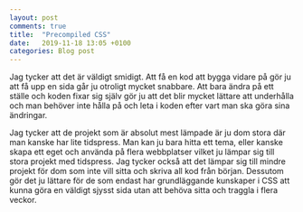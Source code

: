 ```yaml
---
layout: post
comments: true
title:  "Precompiled CSS"
date:   2019-11-18 13:05 +0100
categories: Blog post
---
```


Jag tycker att det är väldigt smidigt. Att få en kod att bygga vidare på gör ju att få upp en sida går ju otroligt mycket snabbare.
Att bara ändra på ett ställe och koden fixar sig själv gör ju att det blir mycket lättare att underhålla och man behöver inte hålla på
och leta i koden efter vart man ska göra sina ändringar.

Jag tycker att de projekt som är absolut mest lämpade är ju dom stora där man kanske har lite tidspress. Man kan ju bara hitta ett tema, eller kanske skapa ett eget och använda på flera webbplatser vilket ju lämpar sig till stora projekt med tidspress.
Jag tycker också att det lämpar sig till mindre projekt för dom som inte vill sitta och skriva all kod från början. Dessutom gör det ju lättare för de som endast har grundläggande kunskaper i CSS att kunna göra en väldigt sjysst sida utan att behöva sitta och traggla i flera veckor.